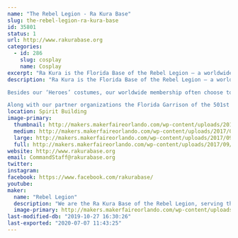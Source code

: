 ```yaml
---
name: "The Rebel Legion - Ra Kura Base"
slug: the-rebel-legion-ra-kura-base
id: 35801
status: 1
url: http://www.rakurabase.org
categories:
  - id: 286
    slug: cosplay
    name: Cosplay
excerpt: "Ra Kura is the Florida Base of the Rebel Legion – a worldwide Star Wars costuming organization comprised of and operated by Star Wars fans. Formed in 2000, the Rebel Legion is a global volunteer organization of enthusiasts who enjoy, express, and share their interest of quality Star Wars costuming with the fan community."
description: "Ra Kura is the Florida Base of the Rebel Legion – a worldwide Star Wars costuming organization comprised of and operated by Star Wars fans. Formed in 2000, the Rebel Legion is a global volunteer organization of enthusiasts who enjoy, express, and share their interest of quality Star Wars costuming with the fan community. Rebel Legion members create and wear costumes of the hero characters from the Star Wars saga, which includes but is not limited to the six films, comics, books, games, and television shows. As the premier Rebel costuming group in the Star Wars community, members volunteer their time to appear at Star Wars related functions, charity fundraisers and other community events.

Besides our ‘Heroes’ costumes, our worldwide membership often choose to give back to their communities (through costumed volunteer activities and charity events). No one can provide the public with a greater range of Star Wars costumes, nor a more personable, interactive, face to face experience.

Along with our partner organizations the Florida Garrison of the 501st Legion, The Wookiee Workshop, Mandolarion Mercenaries, R2 Builders’ Club, Dark Empire – Spire of the Storm and Galactic Academy, we bring smiles to our home State of Florida."
location: Spirit Building
image-primary:
  thumbnail: http://makers.makerfaireorlando.com/wp-content/uploads/2017/09/15556453_10211824716760436_1215592741_o-1-150x150.png
  medium: http://makers.makerfaireorlando.com/wp-content/uploads/2017/09/15556453_10211824716760436_1215592741_o-1-300x300.png
  large: http://makers.makerfaireorlando.com/wp-content/uploads/2017/09/15556453_10211824716760436_1215592741_o-1-1024x1024.png
  full: http://makers.makerfaireorlando.com/wp-content/uploads/2017/09/15556453_10211824716760436_1215592741_o-1.png
website: http://www.rakurabase.org
email: CommandStaff@rakurabase.org
twitter: 
instagram: 
facebook: https://www.facebook.com/rakurabase/
youtube: 
maker:
  name: "Rebel Legion"
  description: "We are the Ra Kura Base of the Rebel Legion, serving the state of Florda.  The Rebel Legion is an international costuming club dedicated to sharing and enjoying costuming talents, promoting the quality and improvement of Star Wars costumes, and giving back to the community through works of charity and volunteerism."
  image-primary: http://makers.makerfaireorlando.com/wp-content/uploads/2019/10/RaKuraBase.png
last-modified-db: "2019-10-27 16:30:26"
last-exported: "2020-07-07 11:43:25"
---
```

